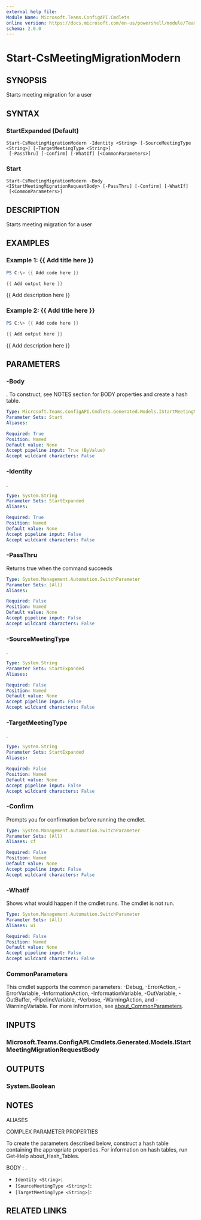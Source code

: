 ```yaml
---
external help file:
Module Name: Microsoft.Teams.ConfigAPI.Cmdlets
online version: https://docs.microsoft.com/en-us/powershell/module/Teams/start-csmeetingmigrationmodern
schema: 2.0.0
---
```


# Start-CsMeetingMigrationModern

## SYNOPSIS
Starts meeting migration for a user

## SYNTAX

### StartExpanded (Default)
```
Start-CsMeetingMigrationModern -Identity <String> [-SourceMeetingType <String>] [-TargetMeetingType <String>]
 [-PassThru] [-Confirm] [-WhatIf] [<CommonParameters>]
```

### Start
```
Start-CsMeetingMigrationModern -Body <IStartMeetingMigrationRequestBody> [-PassThru] [-Confirm] [-WhatIf]
 [<CommonParameters>]
```

## DESCRIPTION
Starts meeting migration for a user

## EXAMPLES

### Example 1: {{ Add title here }}
```powershell
PS C:\> {{ Add code here }}

{{ Add output here }}
```

{{ Add description here }}

### Example 2: {{ Add title here }}
```powershell
PS C:\> {{ Add code here }}

{{ Add output here }}
```

{{ Add description here }}

## PARAMETERS

### -Body
.
To construct, see NOTES section for BODY properties and create a hash table.

```yaml
Type: Microsoft.Teams.ConfigAPI.Cmdlets.Generated.Models.IStartMeetingMigrationRequestBody
Parameter Sets: Start
Aliases:

Required: True
Position: Named
Default value: None
Accept pipeline input: True (ByValue)
Accept wildcard characters: False
```

### -Identity
.

```yaml
Type: System.String
Parameter Sets: StartExpanded
Aliases:

Required: True
Position: Named
Default value: None
Accept pipeline input: False
Accept wildcard characters: False
```

### -PassThru
Returns true when the command succeeds

```yaml
Type: System.Management.Automation.SwitchParameter
Parameter Sets: (All)
Aliases:

Required: False
Position: Named
Default value: None
Accept pipeline input: False
Accept wildcard characters: False
```

### -SourceMeetingType
.

```yaml
Type: System.String
Parameter Sets: StartExpanded
Aliases:

Required: False
Position: Named
Default value: None
Accept pipeline input: False
Accept wildcard characters: False
```

### -TargetMeetingType
.

```yaml
Type: System.String
Parameter Sets: StartExpanded
Aliases:

Required: False
Position: Named
Default value: None
Accept pipeline input: False
Accept wildcard characters: False
```

### -Confirm
Prompts you for confirmation before running the cmdlet.

```yaml
Type: System.Management.Automation.SwitchParameter
Parameter Sets: (All)
Aliases: cf

Required: False
Position: Named
Default value: None
Accept pipeline input: False
Accept wildcard characters: False
```

### -WhatIf
Shows what would happen if the cmdlet runs.
The cmdlet is not run.

```yaml
Type: System.Management.Automation.SwitchParameter
Parameter Sets: (All)
Aliases: wi

Required: False
Position: Named
Default value: None
Accept pipeline input: False
Accept wildcard characters: False
```

### CommonParameters
This cmdlet supports the common parameters: -Debug, -ErrorAction, -ErrorVariable, -InformationAction, -InformationVariable, -OutVariable, -OutBuffer, -PipelineVariable, -Verbose, -WarningAction, and -WarningVariable. For more information, see [about_CommonParameters](http://go.microsoft.com/fwlink/?LinkID=113216).

## INPUTS

### Microsoft.Teams.ConfigAPI.Cmdlets.Generated.Models.IStartMeetingMigrationRequestBody

## OUTPUTS

### System.Boolean

## NOTES

ALIASES

COMPLEX PARAMETER PROPERTIES

To create the parameters described below, construct a hash table containing the appropriate properties. For information on hash tables, run Get-Help about_Hash_Tables.


BODY <IStartMeetingMigrationRequestBody>: .
  - `Identity <String>`: 
  - `[SourceMeetingType <String>]`: 
  - `[TargetMeetingType <String>]`: 

## RELATED LINKS

